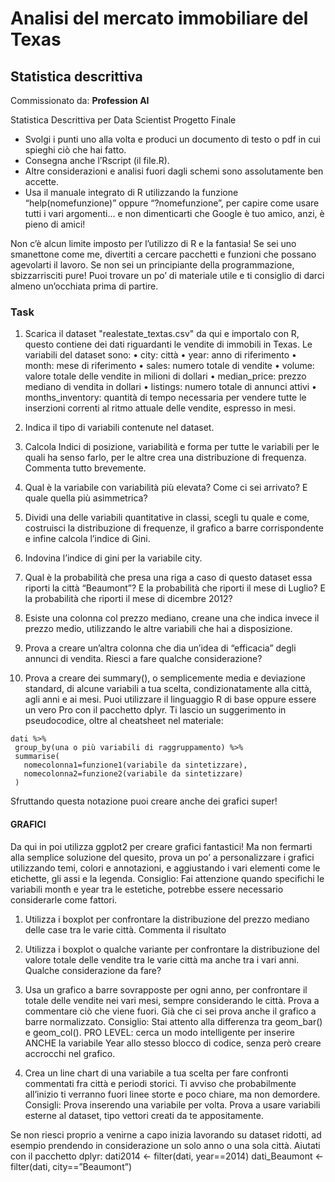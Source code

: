 # Analisi del mercato immobiliare del Texas
## Statistica descrittiva

Commissionato da: **Profession AI**

Statistica Descrittiva per Data Scientist
Progetto Finale

- Svolgi i punti uno alla volta e produci un documento di testo o pdf in cui spieghi ciò che hai fatto. 
- Consegna anche l’Rscript (il file.R). 
- Altre considerazioni e analisi fuori dagli schemi sono assolutamente ben accette.
- Usa il manuale integrato di R utilizzando la funzione “help(nomefunzione)” oppure “?nomefunzione”, per capire come usare tutti i vari argomenti… e non dimenticarti che Google è tuo amico, anzi, è pieno di amici!

Non c’è alcun limite imposto per l’utilizzo di R e la fantasia! Se sei uno smanettone come me, divertiti a cercare pacchetti e funzioni che possano agevolarti il lavoro.
 Se non sei un principiante della programmazione, sbizzarrisciti pure! 
Puoi trovare un po’ di materiale utile e ti consiglio di darci almeno un’occhiata prima di partire.

### Task

1. Scarica il dataset "realestate_textas.csv" da qui e importalo con R, questo contiene dei dati riguardanti le vendite di immobili in Texas. Le variabili del dataset sono:
• city: città
• year: anno di riferimento
• month: mese di riferimento
• sales: numero totale di vendite
• volume: valore totale delle vendite in milioni di dollari
• median_price: prezzo mediano di vendita in dollari
• listings: numero totale di annunci attivi
• months_inventory: quantità di tempo necessaria per vendere tutte le inserzioni correnti al ritmo attuale delle vendite, espresso in mesi.

2. Indica il tipo di variabili contenute nel dataset. 

3. Calcola Indici di posizione, variabilità e forma per tutte le variabili per le quali ha senso farlo, per le altre crea una distribuzione di frequenza. Commenta tutto brevemente.

4. Qual è la variabile con variabilità più elevata? Come ci sei arrivato? E quale quella più asimmetrica?

5. Dividi una delle variabili quantitative in classi, scegli tu quale e come, costruisci la distribuzione di frequenze, il grafico a barre corrispondente e infine calcola l’indice di Gini.

6. Indovina l’indice di gini per la variabile city.

7. Qual è la probabilità che presa una riga a caso di questo dataset essa riporti la città “Beaumont”? E la probabilità che riporti il mese di Luglio? E la probabilità che riporti il mese di dicembre 2012?

8. Esiste una colonna col prezzo mediano, creane una che indica invece il prezzo medio, utilizzando le altre variabili che hai a disposizione.

9. Prova a creare un’altra colonna che dia un’idea di “efficacia” degli annunci di vendita. Riesci a fare qualche considerazione?

10. Prova a creare dei summary(), o semplicemente media e deviazione standard, di alcune variabili a tua scelta, condizionatamente alla città, agli anni e ai mesi. Puoi utilizzare il linguaggio R di base oppure essere un vero Pro con il pacchetto dplyr. 
Ti lascio un suggerimento in pseudocodice, oltre al cheatsheet nel materiale:
 
 ```
dati %>%
  group_by(una o più variabili di raggruppamento) %>%
  summarise(
    nomecolonna1=funzione1(variabile da sintetizzare),
    nomecolonna2=funzione2(variabile da sintetizzare)
  )
```
Sfruttando questa notazione puoi creare anche dei grafici super!

#### GRAFICI

Da qui in poi utilizza ggplot2 per creare grafici fantastici! 
Ma non fermarti alla semplice soluzione del quesito, prova un po’ a personalizzare i grafici utilizzando temi, colori e annotazioni, e aggiustando i vari elementi come le etichette, gli assi e la legenda.
Consiglio: Fai attenzione quando specifichi le variabili month e year tra le estetiche, potrebbe essere necessario considerarle come fattori.

1. Utilizza i boxplot per confrontare la distribuzione del prezzo mediano delle case tra le varie città. Commenta il risultato

2. Utilizza i boxplot o qualche variante per confrontare la distribuzione del valore totale delle vendite tra le varie città ma anche tra i vari anni. Qualche considerazione da fare?
3. Usa un grafico a barre sovrapposte per ogni anno,  per confrontare il totale delle vendite nei vari mesi, sempre considerando le città.  Prova a commentare ciò che viene fuori. Già che ci sei prova anche il grafico a barre normalizzato. Consiglio: Stai attento alla differenza tra geom_bar() e geom_col(). PRO LEVEL: cerca un modo intelligente per inserire ANCHE la variabile Year allo stesso blocco di codice, senza però creare accrocchi nel grafico.

4. Crea un line chart di una variabile a tua scelta per fare confronti commentati fra città e periodi storici. Ti avviso che probabilmente all’inizio ti verranno fuori linee storte e poco chiare, ma non demordere. Consigli: Prova inserendo una variabile per volta. Prova a usare variabili esterne al dataset, tipo vettori creati da te appositamente.

Se non riesci proprio a venirne a capo inizia lavorando su dataset ridotti, ad esempio prendendo in considerazione un solo anno o una sola città. Aiutati con il pacchetto dplyr:
dati2014 <- filter(dati, year==2014)
dati_Beaumont <- filter(dati, city==”Beaumont”)

















